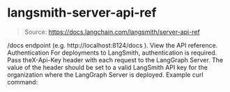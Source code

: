 # langsmith-server-api-ref

> Source: https://docs.langchain.com/langsmith/server-api-ref

/docs
endpoint (e.g. http://localhost:8124/docs
).
View the API reference.
Authentication
For deployments to LangSmith, authentication is required. Pass theX-Api-Key
header with each request to the LangGraph Server. The value of the header should be set to a valid LangSmith API key for the organization where the LangGraph Server is deployed.
Example curl
command: